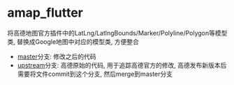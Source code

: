 # amap_flutter

将高德地图官方插件中的LatLng/LatlngBounds/Marker/Polyline/Polygon等模型类, 替换成Google地图中对应的模型类, 方便整合

- [master](https://github.com/ipcjs/amap_flutter/tree/master)分支: 修改之后的代码
- [upstream](https://github.com/ipcjs/amap_flutter/tree/upstream)分支: 高德原始的代码, 用于追踪高德官方的修改, 高德发布新版本后需要将文件commit到这个分支, 然后merge到master分支  
